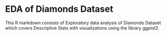 # EDA of Diamonds Dataset

This R markdown consists of Exploratory data analysis of Diamonds Dataset which covers Descriptive Stats with visualizations using the library ggplot2.